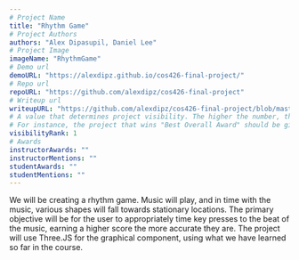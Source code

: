 ```yaml
---
# Project Name
title: "Rhythm Game"
# Project Authors
authors: "Alex Dipasupil, Daniel Lee"
# Project Image
imageName: "RhythmGame"
# Demo url
demoURL: "https://alexdipz.github.io/cos426-final-project/"
# Repo url
repoURL: "https://github.com/alexdipz/cos426-final-project"
# Writeup url
writeupURL: "https://github.com/alexdipz/cos426-final-project/blob/master/COS426%20Written%20Intermediary%20Report.pdf"
# A value that determines project visibility. The higher the number, the closer it will appear to the top
# For instance, the project that wins "Best Overall Award" should be given the highest visibilityRank
visibilityRank: 1
# Awards
instructorAwards: ""
instructorMentions: ""
studentAwards: ""
studentMentions: ""
---
```

We will be creating a rhythm game. Music will play, and in time with the music, various shapes will fall towards stationary locations. The primary objective will be for the user to appropriately time key presses to the beat of the music, earning a higher score the more accurate they are. The project will use Three.JS for the graphical component, using what we have learned so far in the course.
